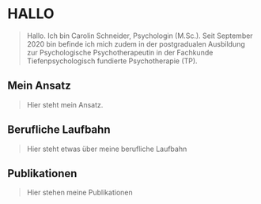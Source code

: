 # HALLO
> Hallo. Ich bin Carolin Schneider, Psychologin (M.Sc.). Seit September 2020 bin befinde ich mich zudem in der postgradualen Ausbildung zur Psychologische Psychotherapeutin in der Fachkunde Tiefenpsychologisch fundierte Psychotherapie (TP).

## Mein Ansatz
> Hier steht mein Ansatz. 

## Berufliche Laufbahn
> Hier steht etwas über meine berufliche Laufbahn

## Publikationen
> Hier stehen meine Publikationen

